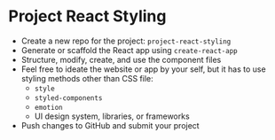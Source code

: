 # Project React Styling

- Create a new repo for the project: `project-react-styling`
- Generate or scaffold the React app using `create-react-app`
- Structure, modify, create, and use the component files
- Feel free to ideate the website or app by your self, but it has to use styling methods other than CSS file:
  - `style`
  - `styled-components`
  - `emotion`
  - UI design system, libraries, or frameworks
- Push changes to GitHub and submit your project
